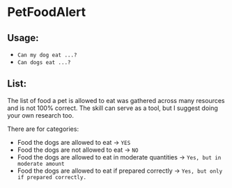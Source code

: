 # PetFoodAlert

## Usage:
* `Can my dog eat ...?`
* `Can dogs eat ...?`

## List:
The list of food a pet is allowed to eat was gathered across many resources and is not 100% correct. The skill can serve as a tool, but I suggest doing your own research too.

There are for categories:
* Food the dogs are allowed to eat -> `YES`
* Food the dogs are not allowed to eat -> `NO`
* Food the dogs are allowed to eat in moderate quantities -> `Yes, but in moderate amount`
* Food the dogs are allowed to eat if prepared correctly -> `Yes, but only if prepared correctly.`
